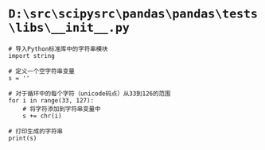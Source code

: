 # `D:\src\scipysrc\pandas\pandas\tests\libs\__init__.py`

```
# 导入Python标准库中的字符串模块
import string

# 定义一个空字符串变量
s = ''

# 对于循环中的每个字符（unicode码点）从33到126的范围
for i in range(33, 127):
    # 将字符添加到字符串变量中
    s += chr(i)

# 打印生成的字符串
print(s)
```